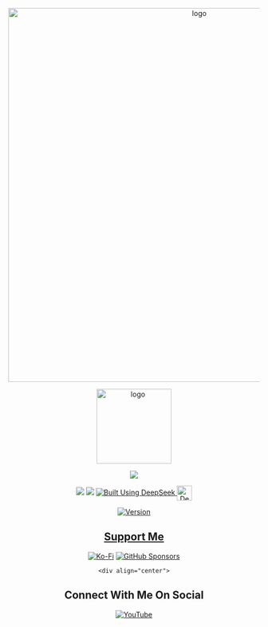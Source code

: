 <p align="center">
    <img width="750" src="https://i.postimg.cc/brxxMc65/claudemods-ubuntu-iso-creator-2-5-2025.png" alt="logo">
</p>
<p align="center">
	<img width="150" src="https://i.postimg.cc/cHj9PDT7/burn.png" alt="logo">
	</p>
<div align="center">
 <a href="https://www.rockstargames.com/" target="_blank"><img src="https://img.shields.io/badge/Gta-Mods-e06c75?style=for-the-badge&logo=games" /></a>

<div align="center">

  <a href="https://www.linux.org" target="_blank"><img src="https://img.shields.io/badge/OS-Linux-e06c75?style=for-the-badge&logo=linux" /></a>
	<a href="https://ubuntu.com/" target="_blank"><img src="https://img.shields.io/badge/DISTRO-Ubuntu-E95420?style=for-the-badge&logo=Ubuntu" /></a>
  </a>
  <a href="https://chat.deepseek.com/" target="_blank">
  <img src="https://img.shields.io/badge/Built_Using-DeepSeek-4D6BFE?style=for-the-badge&logo=deepseek&logoColor=4D6BFE" alt="Built Using DeepSeek">
  <img src="https://i.postimg.cc/ydBbyvRt/Deepseek.jpg" alt="DeepSeek Logo" style="height: 30px; vertical-align: middle;">
</a>

<div align="center">

[![Version](https://img.shields.io/github/v/release/claudemods/?color=FFD700&label=Latest%20Release&style=for-the-badge)]()


</div>


## [ Support Me ](https://www.paypal.com/paypalme/claudemods?country.x=GB&locale)


</div>
<div align="center">

[![Ko-Fi](https://img.shields.io/badge/Ko--fi-F16061?style=for-the-badge&label=claudemods&color=3399FF&Linux&logo=ko-fi&logoColor=white)](https://ko-fi.com/claudemods)
[![GitHub Sponsors](https://img.shields.io/badge/sponsor-30363D?style=for-the-badge&label=claudemods&color=A836FF&logo=GitHub-Sponsors&logoColor=#white)](https://github.com/sponsors/claudemods)</div>

<div align="center">

	<div align="center">



<div align="center">

<h2 align="center"> Connect With Me On Social </h2>

<div align="center">

[![YouTube](https://img.shields.io/youtube/channel/subscribers/UC6OgAhBq7Ocb5g1bQfVSd0Q?color=ff0000&label=Youtube&logo=youtube&style=palstic)](https://youtube.com/@claudemods)


</div>

<div align="center">

</div>


